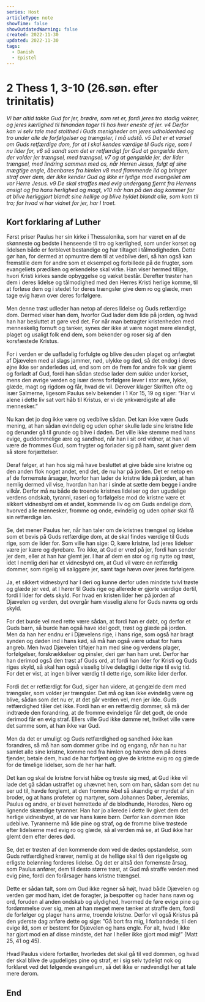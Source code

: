 ```yaml
---
series: Host
articleType: note
showTime: false
showOutdatedWarning: false
created: 2022-11-30
updated: 2022-11-30
tags:
  - Danish
  - Epistel
---
```


# 2 Thess 1, 3-10 (26.søn. efter trinitatis)
*Vi bør altid takke Gud for jer, brødre, som ret er, fordi jeres tro stadig vokser, og jeres kærlighed til hinanden tager til hos hver eneste af jer. v4 Derfor kan vi selv tale med stolthed i Guds menigheder om jeres udholdenhed og tro under alle de forfølgelser og trængsler, I må udstå. v5 Det er et varsel om Guds retfærdige dom, for at I skal kendes værdige til Guds rige, som I nu lider for, v6 så sandt som det er retfærdigt for Gud at gengælde dem, der volder jer trængsel, med trængsel, v7 og at gengælde jer, der lider trængsel, med lindring sammen med os, når Herren Jesus, fulgt af sine mægtige engle, åbenbares fra himlen v8 med flammende ild og bringer straf over dem, der ikke kender Gud og ikke er lydige mod evangeliet om vor Herre Jesus. v9 De skal straffes med evig undergang fjernt fra Herrens ansigt og fra hans herlighed og magt, v10 når han på den dag kommer for at blive herliggjort blandt sine hellige og blive hyldet blandt alle, som kom til tro; for hvad vi har vidnet for jer, har I troet.*

## Kort forklaring af Luther
Først priser Paulus her sin kirke i Thessalonika, som har været en af de skønneste og bedste i henseende til tro og kærlighed, som under korset og lidelsen både er forblevet bestandige og har tiltaget i tålmodigheden. Dette gør han, for dermed at opmuntre dem til at vedblive deri, så han også kan fremstille dem for andre som et eksempel og forbillede på de frugter, som evangeliets prædiken og erkendelse skal virke. Han viser hermed tillige, hvori Kristi kirkes sande opbyggelse og vækst består. Derefter trøster han dem i deres lidelse og tålmodighed med den Herres Kristi herlige komme, til at forløse dem og i stedet for deres trængsler give dem ro og glæde, men tage evig hævn over deres forfølgere.  
&nbsp;  
Men denne trøst udleder han netop af deres lidelse og Guds retfærdige dom. Dermed viser han dem, hvorfor Gud lader dem lide på jorden, og hvad han har besluttet at gøre ved det. For når man betragter kristenheden med menneskelig fornuft og tanker, synes der ikke at være noget mere elendigt, plaget og usaligt folk end dem, som bekender og roser sig af den korsfæstede Kristus.  
&nbsp;  
For i verden er de uafladelig forfulgte og blive desuden plaget og anfægtet af Djævelen med al slags jammer, nød, ulykke og død, så det endog i deres øjne ikke ser anderledes ud, end som om de frem for andre folk var glemt og forladt af Gud, fordi han sådan stedse lader dem sukke under korset, mens den øvrige verden og især deres forfølgere lever i stor ære, lykke, glæde, magt og rigdom og får, hvad de vil. Derover klager Skriften ofte og især Salmerne, ligesom Paulus selv bekender i 1 Kor 15, 19 og siger: ”Har vi alene i dette liv sat vort håb til Kristus, er vi de ynkværdigste af alle mennesker.”  
&nbsp;  
Nu kan det jo dog ikke være og vedblive sådan. Det kan ikke være Guds mening, at han sådan evindelig og uden ophør skulle lade sine kristne lide og derunder gå til grunde og blive i døden. Det ville ikke stemme med hans evige, guddommelige ære og sandhed, når han i sit ord vidner, at han vil være de frommes Gud, som frygter og forlader sig på ham, samt giver
dem så store forjættelser.  
&nbsp;  
Deraf følger, at han hos sig må have besluttet at give både sine kristne og den anden flok noget andet, end det, de nu har på jorden. Det er netop en af de fornemste årsager, hvorfor han lader de kristne lide på jorden, at han nemlig dermed vil vise, hvordan han har i sinde at sætte dem begge i andre vilkår. Derfor må nu både de troende kristnes lidelser og den ugudelige verdens ondskab, tyranni, raseri og forfølgelse mod de kristne være et sikkert vidnesbyrd om et andet, kommende liv og om Guds endelige dom, hvorved alle mennesker, fromme og onde, evindelig og uden ophør skal få sin retfærdige løn.  
&nbsp;  
Se, det mener Paulus her, når han taler om de kristnes trængsel og lidelse som et bevis på Guds retfærdige dom, at de skal findes værdige til Guds rige, som de lider for. Som ville han sige: O, kære kristne, lad jeres lidelser være jer kære og dyrebare. Tro ikke, at Gud er vred på jer, fordi han sender jer dem, eller at han har glemt jer. I har af dem en stor og rig nytte og trøst, idet I nemlig deri har et vidnesbyrd om, at Gud vil være en retfærdig dommer, som rigelig vil saliggøre jer, samt tage hævn over jeres forfølgere.  
&nbsp;  
Ja, et sikkert vidnesbyrd har I deri og kunne derfor uden mindste tvivl trøste og glæde jer ved, at I hører til Guds rige og allerede er gjorte værdige dertil, fordi I lider for dets skyld. For hvad en kristen lider her på jorden af Djævelen og verden, det overgår ham visselig alene for Guds navns og ords skyld.  
&nbsp;  
For det burde vel med rette være sådan, at fordi han er døbt, og derfor et Guds barn, så burde han også have idel godt, trøst og glæde på jorden. Men da han her endnu er i Djævelens rige, i hans rige, som også har bragt synden og døden ind i hans kød, så må han også være udsat for hans angreb. Men hvad Djævelen tilføjer ham med sine og verdens plager, forfølgelser, forskrækkelser og pinsler, deri gør han ham uret. Derfor har han derimod også den trøst af Guds ord, at fordi han lider for Kristi og Guds riges skyld, så skal han også visselig blive delagtig i dette rige til evig tid. For det er vist, at ingen bliver værdig til dette rige, som ikke lider derfor.  
&nbsp;  
Fordi det er retfærdigt for Gud, siger han videre, at gengælde dem med trængsler, som volder jer trængsler. Det må og kan ikke evindelig være og blive, sådan som det nu er, at det går verden vel, men jer ilde. Guds retfærdighed tåler det ikke. Fordi han er en retfærdig dommer, så må der indtræde den forandring, at de fromme evindelige får det godt, de onde
derimod får en evig straf. Ellers ville Gud ikke dømme ret, hvilket ville være det samme som, at han ikke var Gud.  
&nbsp;  
Men da det er umuligt og Guds retfærdighed og sandhed ikke kan forandres, så må han som dommer gribe ind og engang, når han nu har samlet alle sine kristne, komme ned fra himlen og hævne dem på deres fjender, betale dem, hvad de har fortjent og give de kristne evig ro og glæde for de timelige lidelser, som de her har haft.  
&nbsp;  
Det kan og skal de kristne forvist håbe og trøste sig med, at Gud ikke vil lade det gå sådan ustraffet og uhævnet hen, som om han, sådan som det nu ser ud til, havde forglemt, at den fromme Abel så skændig er myrdet af sin broder, og at hans profeter og martyrer, som Johannes Døber, Jeremias, Paulus og andre, er blevet henrettede af de blodhunde, Herodes, Nero og lignende skændige tyranner. Han har jo allerede i dette liv givet dem det herlige vidnesbyrd, at de var hans kære børn. Derfor kan dommen ikke udeblive. Tyrannerne må lide pine og straf, og de fromme blive trøstede efter lidelserne med evig ro og glæde, så al verden må se, at Gud ikke har glemt dem efter deres død.  
&nbsp;  
Se, det er trøsten af den kommende dom ved de dødes opstandelse, som Guds retfærdighed kræver, nemlig at de hellige skal få den rigeligste og erligste belønning forderes lidelse. Og det er altså den fornemste årsag, som Paulus anfører, dem til desto større trøst, at Gud må straffe verden med evig pine, fordi den forårsager hans kristne trængsel.  
&nbsp;  
Dette er sådan talt, som om Gud ikke regner så højt, hvad både Djævelen og verden gør mod ham, idet de foragter, ja bespotter og hader hans navn og ord, foruden al anden ondskab og ulydighed, hvormed de føre evige pine og fordømmelse over sig, men at han meget mere tænker at straffe dem, fordi de forfølger og plager hans arme, troende kristne. Derfor vil også Kristus på den yderste dag anføre dette og sige: ”Gå bort fra mig, I forbandede, til den evige ild, som er bestemt for Djævelen og hans engle. For alt, hvad I ikke har gjort mod en af disse mindste, det har I heller ikke gjort mod mig!” (Matt 25, 41 og 45).  
&nbsp;  
Hvad Paulus videre fortæller, hvorledes det skal gå til ved dommen, og hvad der skal blive de ugudeliges pine og straf, er i sig selv tydeligt nok og forklaret ved det følgende evangelium, så det ikke er nødvendigt her at tale mere derom.

## End
<!-- 
Dr. Martin Luther's Church-Postil 
Original source: https://lutherdansk.dk
by Priest Finn B. Andersen.
Copied and processed into md-format 
by lovkyndig 2023.
-->